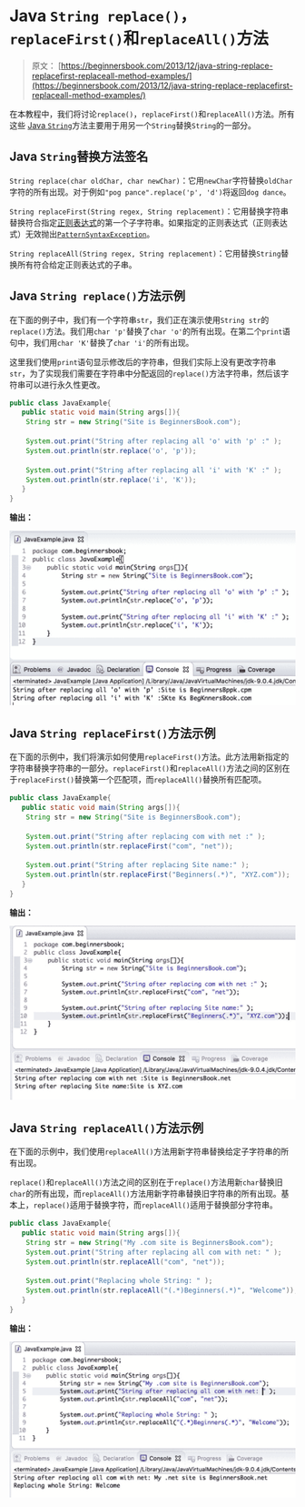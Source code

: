 # Java `String replace()`，`replaceFirst()`和`replaceAll()`方法

> 原文： [https://beginnersbook.com/2013/12/java-string-replace-replacefirst-replaceall-method-examples/](https://beginnersbook.com/2013/12/java-string-replace-replacefirst-replaceall-method-examples/)

在本教程中，我们将讨论`replace()`，`replaceFirst()`和`replaceAll()`方法。所有这些 [Java `String`](https://beginnersbook.com/2013/12/java-strings/)方法主要用于用另一个`String`替换`String`的一部分。

## Java `String`替换方法签名

`String replace(char oldChar, char newChar)`：它用`newChar`字符替换`oldChar`字符的所有出现。对于例如`"pog pance".replace('p', 'd')`将返回`dog dance`。

`String replaceFirst(String regex, String replacement)`：它用替换字符串替换符合指定[正则表达式](https://docs.oracle.com/javase/7/docs/api/java/util/regex/Pattern.html#sum)的第一个子字符串。如果指定的正则表达式（正则表达式）无效抛出[`PatternSyntaxException`](https://docs.oracle.com/javase/7/docs/api/java/util/regex/PatternSyntaxException.html)。

`String replaceAll(String regex, String replacement)`：它用替换`String`替换所有符合给定正则表达式的子串。

## Java `String replace()`方法示例

在下面的例子中，我们有一个字符串`str`，我们正在演示使用`String str`的`replace()`方法。我们用`char 'p'`替换了`char 'o'`的所有出现。在第二个`print`语句中，我们用`char 'K'`替换了`char 'i'`的所有出现。

这里我们使用`print`语句显示修改后的字符串，但我们实际上没有更改字符串`str`，为了实现我们需要在字符串中分配返回的`replace()`方法字符串，然后该字符串可以进行永久性更改。

```java
public class JavaExample{
   public static void main(String args[]){
	String str = new String("Site is BeginnersBook.com");

	System.out.print("String after replacing all 'o' with 'p' :" );
	System.out.println(str.replace('o', 'p'));

	System.out.print("String after replacing all 'i' with 'K' :" );
	System.out.println(str.replace('i', 'K'));
   }
}

```

**输出：**

![Java String replace method example](img/fe2a83df51773711e30dd96d1c7b1be8.jpg)

## Java `String replaceFirst()`方法示例

在下面的示例中，我们将演示如何使用`replaceFirst()`方法。此方法用新指定的字符串替换字符串的一部分。`replaceFirst()`和`replaceAll()`方法之间的区别在于`replaceFirst()`替换第一个匹配项，而`replaceAll()`替换所有匹配项。

```java
public class JavaExample{
   public static void main(String args[]){
	String str = new String("Site is BeginnersBook.com");

	System.out.print("String after replacing com with net :" );
	System.out.println(str.replaceFirst("com", "net"));

	System.out.print("String after replacing Site name:" );
	System.out.println(str.replaceFirst("Beginners(.*)", "XYZ.com"));
   }
}

```

**输出：**

![Java String replaceFirst() method example](img/b5c7b51be893ba56680628861996349c.jpg)

## Java `String replaceAll()`方法示例

在下面的示例中，我们使用`replaceAll()`方法用新字符串替换给定子字符串的所有出现。

`replace()`和`replaceAll()`方法之间的区别在于`replace()`方法用新`char`替换旧`char`的所有出现，而`replaceAll()`方法用新字符串替换旧字符串的所有出现。基本上，`replace()`适用于替换字符，而`replaceAll()`适用于替换部分字符串。

```java
public class JavaExample{
   public static void main(String args[]){
	String str = new String("My .com site is BeginnersBook.com");
	System.out.print("String after replacing all com with net: " );
	System.out.println(str.replaceAll("com", "net"));

	System.out.print("Replacing whole String: " );
	System.out.println(str.replaceAll("(.*)Beginners(.*)", "Welcome"));
   }
}
```

**输出：**

![Java String replaceAll() method example](img/0f22604ad4c8b8714acdd159f23bd9f0.jpg)
